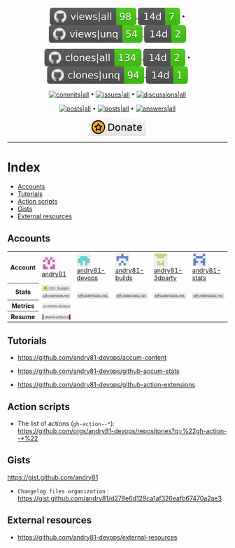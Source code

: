 <p align="center">
  <a href="https://github.com/andry81-stats/index--gh-stats/commits/master/traffic/views">
    <img src="https://github.com/andry81-cache/andry81--gh-content-cache/raw/master/repo/andry81/index/badges/traffic/views/all.svg" valign="middle" alt="GitHub views|any|total" />
    <img src="https://github.com/andry81-cache/andry81--gh-content-cache/raw/master/repo/andry81/index/badges/traffic/views/all-14d.svg" valign="middle" alt="GitHub views|any|14d" /></a>
• <a href="https://github.com/andry81-stats/index--gh-stats/commits/master/traffic/views">
    <img src="https://github.com/andry81-cache/andry81--gh-content-cache/raw/master/repo/andry81/index/badges/traffic/views/unq.svg" valign="middle" alt="GitHub views|unique per day|total" />
    <img src="https://github.com/andry81-cache/andry81--gh-content-cache/raw/master/repo/andry81/index/badges/traffic/views/unq-14d.svg" valign="middle" alt="GitHub views|unique per day|14d" /></a>
</p>

<p align="center">
  <a href="https://github.com/andry81-stats/index--gh-stats/commits/master/traffic/clones">
    <img src="https://github.com/andry81-cache/andry81--gh-content-cache/raw/master/repo/andry81/index/badges/traffic/clones/all.svg" valign="middle" alt="GitHub clones|any|total" />
    <img src="https://github.com/andry81-cache/andry81--gh-content-cache/raw/master/repo/andry81/index/badges/traffic/clones/all-14d.svg" valign="middle" alt="GitHub clones|any|14d" /></a>
• <a href="https://github.com/andry81-stats/index--gh-stats/commits/master/traffic/clones">
    <img src="https://github.com/andry81-cache/andry81--gh-content-cache/raw/master/repo/andry81/index/badges/traffic/clones/unq.svg" valign="middle" alt="GitHub clones|unique per day|total" />
    <img src="https://github.com/andry81-cache/andry81--gh-content-cache/raw/master/repo/andry81/index/badges/traffic/clones/unq-14d.svg" valign="middle" alt="GitHub clones|unique per day|14d" /></a>
</p>

<p align="center">
  <a href="https://github.com/search?q=author%3Aandry81&type=commits&s=author-date&o=desc">
    <img src="https://img.shields.io/badge/commits-...-green?logo=github" valign="middle" alt="commits|all" /></a>
• <a href="https://github.com/search?q=author%3Aandry81&type=issues&o=desc">
    <img src="https://img.shields.io/github/issues-search?query=author%3Aandry81&label=issues&color=orange&logo=github" valign="middle" alt="issues|all" /></a>
• <a href="https://github.com/search?q=author%3Aandry81&type=discussions&o=desc">
    <img src="https://img.shields.io/badge/discussions-...-blue?logo=github" valign="middle" alt="discussions|all" /></a>
</p>

<p align="center">
  <a href="https://www.ghisler.ch/board/search.php?author_id=506018&sr=posts&sk=t&sd=d">
    <img src="https://img.shields.io/badge/ghisler.com-posts-blue?logo=totalcmd" valign="middle" alt="posts|all" /></a>
• <a href="https://doublecmd.h1n.ru/search.php?author_id=5013&sr=posts&sk=t&sd=d">
    <img src="https://img.shields.io/badge/doublecmd.h1n.com-posts-c75d4c?logo=doublecmd" valign="middle" alt="posts|all" /></a>
• <a href="https://stackoverflow.com/users/2672125/andry?tab=answers&sort=newest">
    <img src="https://img.shields.io/badge/stackoverflow.com-answers-eb812f?logo=stackoverflow" valign="middle" alt="answers|all" /></a>
</p>

<p align="center">
  <a href="https://github.com/andry81/donate"><img src="https://github.com/andry81-cache/gh-content-static-cache/raw/master/common/badges/donate/donate.svg" valign="middle" alt="donate" /></a>
</p>

---

# Index

* [Accounts](#accounts)
* [Tutorials](#tutorials)
* [Action scripts](#action-scripts)
* [Gists](#gists)
* [External resources](#external-resources)

## Accounts

<table>
  <tr>
    <th>
      Account
    </th>
    <td>
      <a href="https://github.com/andry81">
        <img src="https://github.com/andry81-cache/gh-content-static-cache/raw/master/common/avatars/users/andry81.png" valign="middle" height="32px" /><br />
        andry81</a>
    </td>
    <td>
      <a href="https://github.com/andry81-devops">
        <img src="https://github.com/andry81-cache/gh-content-static-cache/raw/master/common/avatars/orgs/andry81-devops.png" valign="middle" height="32px" /><br />
        andry81-devops</a>
    </td>
    <td>
      <a href="https://github.com/andry81-builds">
        <img src="https://github.com/andry81-cache/gh-content-static-cache/raw/master/common/avatars/orgs/andry81-builds.png" valign="middle" height="32px" /><br />
        andry81-builds</a>
    </td>
    <td>
      <a href="https://github.com/andry81-3dparty">
        <img src="https://github.com/andry81-cache/gh-content-static-cache/raw/master/common/avatars/orgs/andry81-3dparty.png" valign="middle" height="32px" /><br />
        andry81-3dparty</a>
    </td>
    <td>
      <a href="https://github.com/andry81-stats">
        <img src="https://github.com/andry81-cache/gh-content-static-cache/raw/master/common/avatars/orgs/andry81-stats.png" valign="middle" height="32px" /><br />
        andry81-stats</a>
    </td>
  </tr>
  <tr align="middle">
    <th>
      Stats
    </th>
    <td>
      <a href="https://ossinsight.io/analyze/andry81">
        <img src="https://github.com/andry81-cache/gh-content-static-cache/raw/master/common/badges/stats/ossinsight--io.svg" valign="middle" alt="https://ossinsight.io/analyze/andry81"/></a>
      <br />
      <a href="https://coderstats.net/github/#andry81">
        <img src="https://github.com/andry81-cache/gh-content-static-cache/raw/master/common/badges/stats/user--coderstats--net.svg" valign="middle" alt="https://coderstats.net/github/#andry81"/></a>
    </td>
    <td>
      <br />
      <a href="https://coderstats.net/github/#andry81-devops">
        <img src="https://github.com/andry81-cache/gh-content-static-cache/raw/master/common/badges/stats/user--coderstats--net.svg" valign="middle" alt="https://coderstats.net/github/#andry81-devops"/></a>
    </td>
    <td>
      <br />
      <a href="https://coderstats.net/github/#andry81-builds">
        <img src="https://github.com/andry81-cache/gh-content-static-cache/raw/master/common/badges/stats/user--coderstats--net.svg" valign="middle" alt="https://coderstats.net/github/#andry81-builds"/></a>
    </td>
    <td>
      <br />
      <a href="https://coderstats.net/github/#andry81-3dparty">
        <img src="https://github.com/andry81-cache/gh-content-static-cache/raw/master/common/badges/stats/user--coderstats--net.svg" valign="middle" alt="https://coderstats.net/github/#andry81-3dparty"/></a>
    </td>
    <td>
      <br />
      <a href="https://coderstats.net/github/#andry81-stats">
        <img src="https://github.com/andry81-cache/gh-content-static-cache/raw/master/common/badges/stats/user--coderstats--net.svg" valign="middle" alt="https://coderstats.net/github/#andry81-stats"/></a>
    </td>
  </tr>
  <tr align="middle">
    <th>
      Metrics
    </th>
    <td>
      <a href="https://metrics.lecoq.io/about/andry81">
        <img src="https://github.com/andry81-cache/gh-content-static-cache/raw/master/common/badges/stats/metrics--lecoq--io.svg" valign="middle" alt="metrics.lecoq.io"/></a>
    </td>
  </tr>
  <tr align="middle">
    <th>
      Resume
    </th>
    <td>
      <a href="https://resume.github.io/?andry81">
        <img src="https://github.com/andry81-cache/gh-content-static-cache/raw/master/common/badges/stats/resume--github--io.svg" valign="middle" alt="resume.github.io"/></a>
    </td>
  </tr>
</table>

## Tutorials

* https://github.com/andry81-devops/accum-content

* https://github.com/andry81-devops/github-accum-stats

* https://github.com/andry81-devops/github-action-extensions

## Action scripts

* The list of actions (`gh-action--*`):<br />
  https://github.com/orgs/andry81-devops/repositories?q=%22gh-action--*%22

## Gists

https://gist.github.com/andry81

* `Changelog files organization` : https://gist.github.com/andry81/d278e6d129ca1af326eafb67470a2ae3

## External resources

* https://github.com/andry81-devops/external-resources
